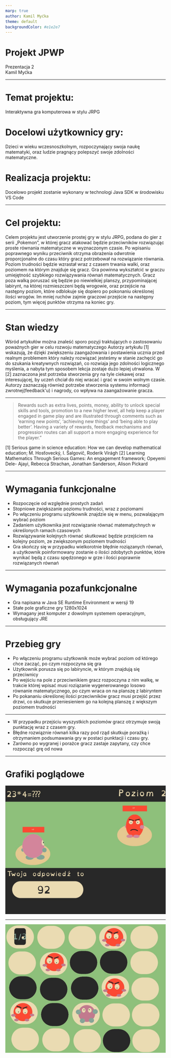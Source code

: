 ```yaml
---
marp: true
author: Kamil Myćka
theme: default
backgroundColor: #e1e2e7
---
```

# Projekt JPWP
Prezentacja 2</br>
Kamil Myćka

---
# Temat projektu:
Interaktywna gra komputerowa w stylu JRPG

# Docelowi użytkownicy gry: 
Dzieci w wieku wczesnoszkolnym, rozpoczynający swoja naukę matematyki, oraz ludzie pragnący
polepszyć swoje zdolności matematyczne.

# Realizacja projektu:
Docelowo projekt zostanie wykonany w technologi Java SDK w środowisku VS Code

---
# Cel projektu:
Celem projektu jest utworzenie prostej gry w stylu JRPG, podana do gier z serii „Pokemon”, w której gracz atakować będzie przeciwników rozwiązując proste równania matematyczne w wyznaczonym czasie. Po wpisaniu poprawnego wyniku przeciwnik otrzyma obrażenia odwrotnie proporcjonalne do czasu który gracz potrzebował na rozwiązanie równania. Poziom trudności będzie wzrastał wraz z czasem trwania walki, oraz poziomem na którym znajduje się gracz. Gra powinna wykształcić w graczu umiejętność szybkiego rozwiązywania równań matematycznych. Gracz poza walką poruszać się będzie po niewielkiej planszy, przypominającej labirynt, na której rozmieszczeni będą wrogowie, oraz przejście na następny poziom, które odblokuje się dopiero po pokonaniu określonej ilości wrogów. Im mniej ruchów zajmie graczowi przejście na następny poziom, tym więcej punktów otrzyma na koniec gry.

---
# Stan wiedzy 
Wśród artykułów można znaleść sporo pozyji traktujących o zastosowaniu poważnych gier w celu rozwoju matematyczego Autorzy artykułu [1] wskazują, że dzięki zwiększeniu zaangażowania i postawienia ucznia przed realnym problemem który należy rozwiązać jesteśmy w stanie zachęcić go do szukania kreatywnych rozwiązań, co rozwiaja jego zdolności logicznego myślenia, a nabyta tym sposobem lekcja zostaje dużo lepiej utrwalona. W [2] zaznaczona jest potrzeba stworzenia gry na tyle ciekawej oraz interesującej, by uczeń chciał do niej wracać i grać w swoim wolnym czasie. Autorzy zaznaczają również potrzebe stworzenia systemu informacji zwrotnej(feedback'u) i nagrody, co wpływa na zaangażowanie gracza. 

---
> Rewards such as extra lives, points, money, ability to unlock special skills and tools, promotion to a new higher level, all help keep a player engaged in game play and are illustrated through comments such as ‘earning new points’, ‘achieving new things’ and ‘being able to play better’. Having a variety of rewards, feedback mechanisms and progression routes can all support a more engaging experience for the player.”

[1] Serious game in science education: How we can develop mathematical education; M. Hosťovecký, I. Šalgovič, Roderik Virágh
[2] Learning Mathematics Through Serious Games: An engagement framework; Opeyemi Dele- Ajayi, Rebecca Strachan, Jonathan Sanderson, Alison Pickard

---
# Wymagania funkcjonalne
* Rozpoczęcie od względnie prostych zadań
* Stopniowe zwiększanie poziomu trudności, wraz z poziomami
* Po włączeniu programu użytkownik znajdzie się w menu, pozwalającym wybrać poziom
* Zadaniem użytkownika jest rozwiązanie równać matematychnych w określonych ramach
czasowych
* Rozwiązywanie kolejnych równać skutkować będzie przejściem na kolejny poziom, ze zwiększonym poziomem trudności
* Gra skończy się w przypadku wielkorotnie błędnie roziązanych równań, a użytkownik poinformowany zostanie o ilości zdobytych punktów, które wynikać będą z czasu spędzonego w grze i ilości poprawnie rozwiązanych równań

---
# Wymagania pozafunkcjonalne
* Gra napisana w Java SE Runtime Environment w wersji 19
* Stałe pole graficzne gry 1280x1024
* Wymagany jest komputer z dowolnym systemem operacyjnym, obsługujący JRE
  
---
# Przebieg gry
* Po włączeniu programu użytkownik może wybrać poziom od którego chce zacząć, po czym rozpoczyna się gra
* Użytkownik porusza się po labiryncie, w którym znajdują się przeciwnicy
* Po wejściu na pole z przeciwnikiem gracz rozpoczyna z nim walkę, w trakcie której wpisać musi roziązanie wygenerowanego losowo równanie matematycznego, po czym wraca on na planszę z labiryntem
* Po pokananiu określonej ilości przeciwników gracz musi przejść przez drzwi, co skutkuje przeniesieniem go na kolejną planszę z większym poziomem trudności

---
* W przypadku przejściu wyszystkich poziomów gracz otrzymuje swoją punktację wraz z
czasem gry.
* Błędne rozwiąznie równań kilka razy pod rząd skutkuje porażką i otrzymaniem
podsumawania gry w postaci punktacji i czasu gry.
* Zarówno po wygranej i porażce gracz zastaje zapytany, czy chce rozpocząć grę od nowa

---
# Grafiki poglądowe
![pic1](Pictures/early-game-idea1.png)

---
![pic2](Pictures/early-game-idea2.png)
